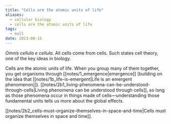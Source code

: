 ```yaml
---
title: "Cells are the atomic units of life"
aliases:
  - cellular biology
  - cells are the atomic units of life
tags:
  - null
date: 2023-08-15
---
```

*Omnis cellula e cellula*. All cells come from cells. Such states cell theory, one of the key ideas in biology.

Cells are the atomic units of life. When you group many of them together, you get organisms through [[notes/1_emergence|emergence]] (building on the idea that [[notes/1b_life-is-emergent|Life is an emergent phenomenon]]). [[notes/2b1_living-phenomena-can-be-understood-through-cells|Living phenomena can be understood through cells]], so long as those phenomena occur in things made of cells—understanding those fundamental units tells us more about the global effects.

[[notes/2b2_cells-must-organize-themselves-in-space-and-time|Cells must organize themselves in space and time]].